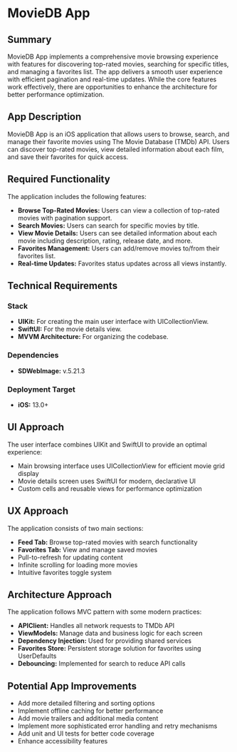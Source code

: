 # MovieDB App

## Summary
MovieDB App implements a comprehensive movie browsing experience with features for discovering top-rated movies, searching for specific titles, and managing a favorites list. The app delivers a smooth user experience with efficient pagination and real-time updates. While the core features work effectively, there are opportunities to enhance the architecture for better performance optimization.

## App Description
MovieDB App is an iOS application that allows users to browse, search, and manage their favorite movies using The Movie Database (TMDb) API. Users can discover top-rated movies, view detailed information about each film, and save their favorites for quick access.

## Required Functionality
The application includes the following features:
- **Browse Top-Rated Movies:** Users can view a collection of top-rated movies with pagination support.
- **Search Movies:** Users can search for specific movies by title.
- **View Movie Details:** Users can see detailed information about each movie including description, rating, release date, and more.
- **Favorites Management:** Users can add/remove movies to/from their favorites list.
- **Real-time Updates:** Favorites status updates across all views instantly.

## Technical Requirements

### Stack
- **UIKit:** For creating the main user interface with UICollectionView.
- **SwiftUI:** For the movie details view.
- **MVVM Architecture:** For organizing the codebase.

### Dependencies
- **SDWebImage:** v.5.21.3

### Deployment Target
- **iOS:** 13.0+

## UI Approach
The user interface combines UIKit and SwiftUI to provide an optimal experience:
- Main browsing interface uses UICollectionView for efficient movie grid display
- Movie details screen uses SwiftUI for modern, declarative UI
- Custom cells and reusable views for performance optimization

## UX Approach
The application consists of two main sections:
- **Feed Tab:** Browse top-rated movies with search functionality
- **Favorites Tab:** View and manage saved movies
- Pull-to-refresh for updating content
- Infinite scrolling for loading more movies
- Intuitive favorites toggle system

## Architecture Approach
The application follows MVC pattern with some modern practices:
- **APIClient:** Handles all network requests to TMDb API
- **ViewModels:** Manage data and business logic for each screen
- **Dependency Injection:** Used for providing shared services
- **Favorites Store:** Persistent storage solution for favorites using UserDefaults
- **Debouncing:** Implemented for search to reduce API calls

## Potential App Improvements
- Add more detailed filtering and sorting options
- Implement offline caching for better performance
- Add movie trailers and additional media content
- Implement more sophisticated error handling and retry mechanisms
- Add unit and UI tests for better code coverage
- Enhance accessibility features
